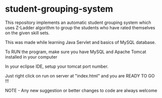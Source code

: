 # student-grouping-system

This repository implements an automatic student grouping system which uses Z-Ladder algorithm to group the students who have rated themselves on the given skill sets.

This was made while learning Java Servlet and basics of MySQL database.

To RUN the program, make sure you have MySQL and Apache Tomcat installed in your computer

In your eclipse IDE, setup your tomcat port number.

Just right click on run on server at "index.html" and you are READY TO GO !!!

NOTE - Any new suggestion or better changes to code are always welcome
